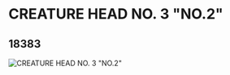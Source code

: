 # CREATURE HEAD NO. 3 "NO.2"
## 18383
![CREATURE HEAD NO. 3 "NO.2"](https://lc-www-live-s.legocdn.com/media/bricks/5/2/6082941.jpg)